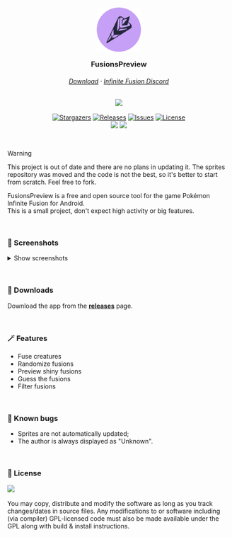 <h3 align="center">
	<img src="https://raw.githubusercontent.com/IlasDev/FusionsPreview/master/metadata/logo.svg" width="100" alt="Logo"/><br/>
	<img src="https://raw.githubusercontent.com/catppuccin/catppuccin/main/assets/misc/transparent.png" height="30" width="0px"/>
  FusionsPreview
	<img src="https://raw.githubusercontent.com/catppuccin/catppuccin/main/assets/misc/transparent.png" height="30" width="0px"/>
</h3>

<h6 align="center">
  <a href="https://github.com/IlasDev/FusionsPreview/releases/latest">Download</a>
  ·
  <a href="https://discord.gg/infinitefusion">Infinite Fusion Discord</a>
</h6>

<p align="center">
  <img src="https://raw.githubusercontent.com/catppuccin/catppuccin/main/assets/palette/macchiato.png" width="400" />
</p>

<p align="center">
	<a href="https://github.com/IlasDev/FusionsPreview/stargazers">
		<img alt="Stargazers" src="https://img.shields.io/github/stars/IlasDev/FusionsPreview?style=for-the-badge&logo=starship&color=C9CBFF&logoColor=D9E0EE&labelColor=302D41"></a>
	<a href="https://github.com/IlasDev/FusionsPreview/releases/latest">
		<img alt="Releases" src="https://img.shields.io/github/release/IlasDev/FusionsPreview.svg?style=for-the-badge&logo=github&color=F2CDCD&logoColor=D9E0EE&labelColor=302D41"/></a>
	<a href="https://github.com/IlasDev/FusionsPreview/issues">
		<img alt="Issues" src="https://img.shields.io/github/issues/IlasDev/FusionsPreview?style=for-the-badge&logo=gitbook&color=B5E8E0&logoColor=D9E0EE&labelColor=302D41"></a>
	<a href="https://github.com/IlasDev/FusionsPreview/blob/master/LICENSE">
		<img alt="License" src="https://img.shields.io/badge/License-GPLv3-blue.svg?style=for-the-badge&logo=bookstack&color=DDB6F2&logoColor=D9E0EE&labelColor=302D41"></a>
  <br>
  <img src="https://img.shields.io/badge/Java-ee99a0?style=for-the-badge&logo=openjdk&logoColor=black">
  <img src="https://img.shields.io/badge/Android-a6da95?style=for-the-badge&logo=android&logoColor=black">
</p>

&nbsp;

> [!WARNING]
> This project is out of date and there are no plans in updating it. The sprites repository was moved and the code is not the best, so it's better to start from scratch. Feel free to fork.

FusionsPreview is a free and open source tool for the game Pokémon Infinite Fusion for Android.
<br>
This is a small project, don't expect high activity or big features.

<p align="center">
</p>

&nbsp;

### 📱 Screenshots

<details>
<summary>Show screenshots</summary>
<table>
  <tr>
    <td><img src="https://raw.githubusercontent.com/IlasDev/FusionsPreview/master/metadata/Screenshot8.jpg"></td>
    <td><img src="https://raw.githubusercontent.com/IlasDev/FusionsPreview/master/metadata/Screenshot9.jpg"></td>
    <td><img src="https://raw.githubusercontent.com/IlasDev/FusionsPreview/master/metadata/Screenshot10.jpg"></td>
  </tr>
  <tr>
    <td><img src="https://raw.githubusercontent.com/IlasDev/FusionsPreview/master/metadata/Screenshot7.jpg"></td>
    <td><img src="https://raw.githubusercontent.com/IlasDev/FusionsPreview/master/metadata/Screenshot6.jpg"></td>
  </tr>
</table>
</details>

&nbsp;

### 💽 Downloads

Download the app from the [**releases**](https://github.com/IlasDev/FusionsPreview/releases/latest) page.

&nbsp;

### 🪄 Features

* Fuse creatures
* Randomize fusions
* Preview shiny fusions
* Guess the fusions
* Filter fusions

&nbsp;

### 🚧 Known bugs

- Sprites are not automatically updated;
- The author is always displayed as "Unknown".

&nbsp;

### 🧣 License

<img src="https://upload.wikimedia.org/wikipedia/commons/9/93/GPLv3_Logo.svg"/>

You may copy, distribute and modify the software as long as you track changes/dates in source files. Any modifications to or software including (via compiler) GPL-licensed code must also be made available under the GPL along with build & install instructions.
